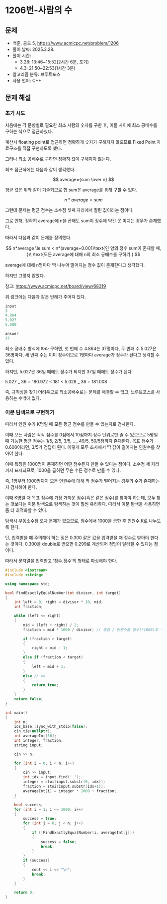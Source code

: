 # 1206번-사람의 수

## 문제

- 백준, 골드 5, https://www.acmicpc.net/problem/1206
- 풀이 날짜: 2025.3.28.
- 풀이 시간:
  - 3.28: 13:46~15:52(2시간 6분, 포기)
  - 4.3: 21:50~22:53(1시간 3분)
- 알고리즘 분류: 브루트포스
- 사용 언어: C++

## 문제 해설

### 초기 시도

처음에는 각 문항별로 필요한 최소 사람의 숫자를 구한 후, 이들 사이에 최소 공배수를 구하는 식으로 접근하였다.

계산시 floating point로 접근하면 정확하게 숫자가 구해지지 않으므로 Fixed Point 자료구조를 직접 구현하도록 했다.

그러나 최소 공배수로 구하면 정확히 값이 구해지지 않는다.

최초 접근식에는 다음과 같이 생각했다.

$$
average={sum \over n}
$$

평균 값은 위와 같이 기술되므로 합 sum은 average를 통해 구할 수 있다.

$$
n*average=sum
$$

그런데 문제는 평균 점수는 소수점 셋째 자리에서 잘린 값이라는 점이다.

그로 인해, 정확히 average에 n을 곱해도 sum이 정수에 약간 못 미치는 경우가 존재했다.

따라서 다음과 같이 문제를 정의했다.

$$
n*average \le sum < n*(average+0.001)\text{인 양의 정수 sum이 존재할 때, }\\ \text{모든 average에 대해 n의 최소 공배수를 구하기.}
$$

average에 대해 n명마다 딱 나누어 떨어지는 정수 값이 존재한다고 생각했다.

하지만 그렇지 않았다.

참고: https://www.acmicpc.net/board/view/68319

위 링크에는 다음과 같은 반례가 주어져 있다.

```cpp
input
3
4.864
5.027
5.000

answer
37
```

최소 공배수 방식에 따라 구하면, 첫 번째 수 4.864는 37명마다, 두 번째 수 5.027은 36명마다, 세 번째 수는 이미 정수이므로 1명마다 average가 정수가 된다고 생각할 수 있다.

하지만, 5.027은 36일 때에도 정수가 되지만 37일 때에도 정수가 된다.

5.027 _ 36 = 180.972 < 181 < 5.028 _ 36 = 181.008

즉, 규칙성을 찾기 어려우므로 최소공배수로는 문제를 해결할 수 없고, 브루트포스를 사용하는 수밖에 없다.

### 이분 탐색으로 구현하기

따라서 인원 수가 K명일 때 모든 평균 점수를 만들 수 있는지로 검사한다.

이때 모든 사람은 각각 점수를 0점에서 10점까지 정수 단위로만 줄 수 있으므로 5명일 때 가능한 평균 점수는 1/5, 2/5, 3/5, …, 49/5, 50/5점까지 존재한다. 목표 점수가 0.600이라면, 3/5가 정답이 된다. 이렇게 모두 조사해서 딱 값이 떨어지는 인원수를 찾아야 한다.

이때 특징은 1000명이 존재하면 어떤 점수든지 만들 수 있다는 점이다. 소수점 세 자리까지 표시되므로, 1000을 곱하면 무슨 수든 정수로 만들 수 있다.

즉, 1명부터 1000명까지 모든 인원수에 대해 딱 점수가 떨어지는 경우의 수가 존재하는지 검사해야 한다.

이때 K명일 때 목표 점수에 가장 가까운 점수(혹은 같은 점수)를 찾아야 하는데, 모두 찾는 것보다는 이분 탐색으로 탐색하는 것이 훨씬 유리하다. 따라서 이분 탐색을 사용하면 좀 더 최적화할 수 있다.

탐색시 부동소수점 오차 문제가 있으므로, 점수에서 1000을 곱한 후 인원수 K로 나누도록 한다.

단, 입력받을 때 주의해야 하는 점은 0.300 같은 값을 입력받을 때 정수로 받아야 한다는 것이다. 0.300을 double로 받으면 0.299로 계산되어 정답이 달라질 수 있다는 점이다.

따라서 문자열을 입력받고 ‘정수.정수’의 형태로 파싱해야 한다.

```cpp
#include <iostream>
#include <string>

using namespace std;

bool FindExactlyEqualNumber(int divisor, int target)
{
    int left = 0, right = divisor * 10, mid;
    int fraction;

    while (left <= right)
    {
        mid = (left + right) / 2;
        fraction = mid * 1000 / divisor; // 총점 / 인원수를 정수(*1000)로 구하기

        if (fraction > target)
        {
            right = mid - 1;
        }
        else if (fraction < target)
        {
            left = mid + 1;
        }
        else // ==
        {
            return true;
        }
    }
    return false;
}

int main()
{
    int n;
    ios_base::sync_with_stdio(false);
    cin.tie(nullptr);
    int averageInt[50];
    int integer, fraction;
    string input;

    cin >> n;

    for (int i = 0; i < n; i++)
    {
        cin >> input;
        int idx = input.find('.');
        integer = stoi(input.substr(0, idx));
        fraction = stoi(input.substr(idx+1));
        averageInt[i] = integer * 1000 + fraction;
    }

    bool success;
    for (int i = 1; i <= 1000; i++)
    {
        success = true;
        for (int j = 0; j < n; j++)
        {
            if (!FindExactlyEqualNumber(i, averageInt[j]))
            {
                success = false;
                break;
            }
        }
        if (success)
        {
            cout << i << "\n";
            break;
        }
    }

    return 0;
}
```
